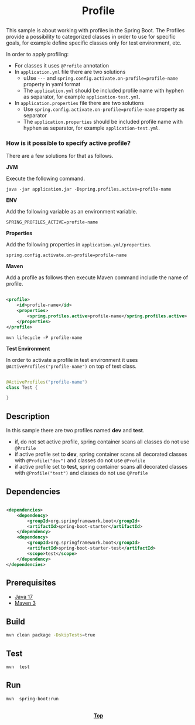 # <p align="center">Profile</p>

<p align="justify">

This sample is about working with profiles in the Spring Boot. The Profiles provide a possibility to categorized classes
in order to use for specific goals, for example define specific classes only for test environment, etc.

</p>

<p align="justify">

In order to apply profiling:

* For classes it uses `@Profile` annotation
* In `application.yml` file there are two solutions
    * uUse `---` and `spring.config.activate.on-profile=profile-name` property in yaml format
    * The `application.yml` should be included profile name with hyphen as separator, for
      example `application-test.yml`.
* In `application.properties` file there are two solutions
    * Use `spring.config.activate.on-profile=profile-name` property as separator
    * The `application.properties` should be included profile name with hyphen as separator, for
      example `application-test.yml`.

</p>

### How is it possible to specify active profile?

There are a few solutions for that as follows.

**JVM**

Execute the following command.

```shell
java -jar application.jar -Dspring.profiles.active=profile-name
```

**ENV**

Add the following variable as an environment variable.

```dotenv
SPRING_PROFILES_ACTIVE=profile-name
```

**Properties**

Add the following properties in `application.yml/properties`.

```properties
spring.config.activate.on-profile=profile-name
```

**Maven**

Add a profile as follows then execute Maven command include the name of profile.

```xml

<profile>
    <id>profile-name</id>
    <properties>
        <spring.profiles.active>profile-name</spring.profiles.active>
    </properties>
</profile>
```

```shell
mvn lifecycle -P profile-name
```

**Test Environment**

In order to activate a profile in test environment it uses `@ActiveProfiles("profile-name")` on top of test class.

```java

@ActiveProfiles("profile-name")
class Test {

}
```

## Description

In this sample there are two profiles named **dev** and **test**.

* if, do not set active profile, spring container scans all classes do not use `@Profile`
* if active profile set to **dev**, spring container scans all decorated classes with `@Profile("dev")` and classes do
  not use `@Profile`
* if active profile set to **test**, spring container scans all decorated classes with `@Profile("test")` and classes do
  not use `@Profile`

## Dependencies

```xml

<dependencies>
    <dependency>
        <groupId>org.springframework.boot</groupId>
        <artifactId>spring-boot-starter</artifactId>
    </dependency>
    <dependency>
        <groupId>org.springframework.boot</groupId>
        <artifactId>spring-boot-starter-test</artifactId>
        <scope>test</scope>
    </dependency>
</dependencies>
```

## Prerequisites

* [Java 17](https://www.oracle.com/de/java/technologies/downloads/)
* [Maven 3](https://maven.apache.org/index.html)

## Build

```bash
mvn clean package -DskipTests=true
```

## Test

```bash
mvn  test
```

## Run

```bash
mvn  spring-boot:run
```

##

**<p align="center"> [Top](#profile) </p>**